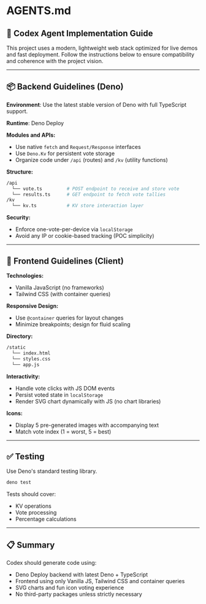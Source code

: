 # AGENTS.md

## 🧭 Codex Agent Implementation Guide

This project uses a modern, lightweight web stack optimized for live demos and fast deployment. Follow the instructions below to ensure compatibility and coherence with the project vision.

---

## 📦 Backend Guidelines (Deno)

**Environment**: Use the latest stable version of Deno with full TypeScript support.

**Runtime**: Deno Deploy

**Modules and APIs:**

* Use native `fetch` and `Request/Response` interfaces
* Use `Deno.Kv` for persistent vote storage
* Organize code under `/api` (routes) and `/kv` (utility functions)

**Structure:**

```bash
/api
  └── vote.ts         # POST endpoint to receive and store vote
  └── results.ts      # GET endpoint to fetch vote tallies
/kv
  └── kv.ts           # KV store interaction layer
```

**Security:**

* Enforce one-vote-per-device via `localStorage`
* Avoid any IP or cookie-based tracking (POC simplicity)

---

## 🎨 Frontend Guidelines (Client)

**Technologies:**

* Vanilla JavaScript (no frameworks)
* Tailwind CSS (with container queries)

**Responsive Design:**

* Use `@container` queries for layout changes
* Minimize breakpoints; design for fluid scaling

**Directory:**

```bash
/static
  └── index.html
  └── styles.css
  └── app.js
```

**Interactivity:**

* Handle vote clicks with JS DOM events
* Persist voted state in `localStorage`
* Render SVG chart dynamically with JS (no chart libraries)

**Icons:**

* Display 5 pre-generated images with accompanying text
* Match vote index (1 = worst, 5 = best)

---

## ✅ Testing

Use Deno's standard testing library.

```bash
deno test
```

Tests should cover:

* KV operations
* Vote processing
* Percentage calculations

---

## 📋 Summary

Codex should generate code using:

* Deno Deploy backend with latest Deno + TypeScript
* Frontend using only Vanilla JS, Tailwind CSS and container queries
* SVG charts and fun icon voting experience
* No third-party packages unless strictly necessary
